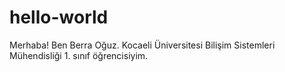 # hello-world

Merhaba!
Ben  Berra Oğuz. Kocaeli  Üniversitesi  Bilişim Sistemleri Mühendisliği 1. sınıf öğrencisiyim.
